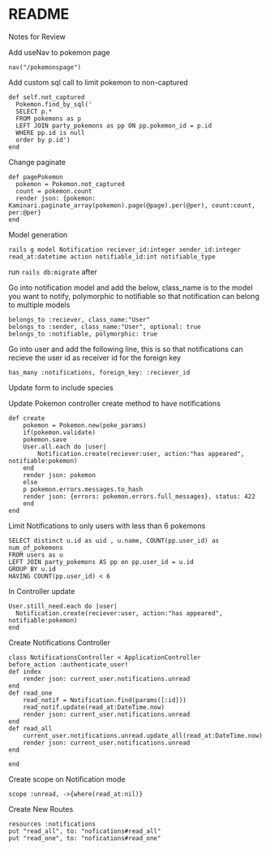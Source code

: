 # README

Notes for Review

Add useNav to pokemon page

    nav("/pokemonspage")

Add custom sql call to limit pokemon to non-captured

    def self.not_captured
      Pokemon.find_by_sql('
      SELECT p.*
      FROM pokemons as p
      LEFT JOIN party_pokemons as pp ON pp.pokemon_id = p.id
      WHERE pp.id is null
      order by p.id')
    end

Change paginate

    def pagePokemon
      pokemon = Pokemon.not_captured
      count = pokemon.count
      render json: {pokemon: Kaminari.paginate_array(pokemon).page(@page).per(@per), count:count, per:@per}
    end

Model generation

    rails g model Notification reciever_id:integer sender_id:integer read_at:datetime action notifiable_id:int notifiable_type

run `rails db:migrate` after

Go into notification model and add the below, class_name is to the model you want to notify, polymorphic to notifiable so that notification can belong to multiple models

    belongs_to :reciever, class_name:"User"
    belongs_to :sender, class_name:"User", optional: true
    belongs_to :notifiable, polymorphic: true

Go into user and add the following line, this is so that notifications can recieve the user id as receiver id for the foreign key

    has_many :notifications, foreign_key: :reciever_id

Update form to include species

Update Pokemon controller create method to have notifications

    def create
        pokemon = Pokemon.new(poke_params)
        if(pokemon.validate)
        pokemon.save
        User.all.each do |user|
            Notification.create(reciever:user, action:"has appeared", notifiable:pokemon)
        end
        render json: pokemon
        else
        p pokemon.errors.messages.to_hash
        render json: {errors: pokemon.errors.full_messages}, status: 422
        end
    end

Limit Notifications to only users with less than 6 pokemons

    SELECT distinct u.id as uid , u.name, COUNT(pp.user_id) as num_of_pokemons
    FROM users as u
    LEFT JOIN party_pokemons AS pp on pp.user_id = u.id
    GROUP BY u.id
    HAVING COUNT(pp.user_id) < 6

In Controller update

    User.still_need.each do |user|
      Notification.create(reciever:user, action:"has appeared", notifiable:pokemon)
    end

Create Notifications Controller

    class NotificationsController < ApplicationController
    before_action :authenticate_user!
    def index 
        render json: current_user.notifications.unread
    end
    def read_one
        read_notif = Notification.find(params([:id]))
        read_notif.update(read_at:DateTime.now)
        render json: current_user.notifications.unread
    end
    def read_all
        current_user.notifications.unread.update_all(read_at:DateTime.now)
        render json: current_user.notifications.unread
    end

    end

Create scope on Notification mode

    scope :unread, ->{where(read_at:nil)}


Create New Routes

    resources :notifications
    put "read_all", to: "nofications#read_all"
    put "read_one", to: "nofications#read_one"

